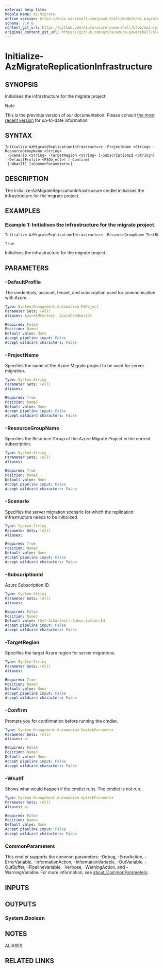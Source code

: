 ```yaml
---
external help file: 
Module Name: Az.Migrate
online version: https://docs.microsoft.com/powershell/module/az.migrate/initialize-azmigratereplicationinfrastructure
schema: 2.0.0
content_git_url: https://github.com/Azure/azure-powershell/blob/main/src/Migrate/help/Initialize-AzMigrateReplicationInfrastructure.md
original_content_git_url: https://github.com/Azure/azure-powershell/blob/main/src/Migrate/help/Initialize-AzMigrateReplicationInfrastructure.md
---
```


# Initialize-AzMigrateReplicationInfrastructure

## SYNOPSIS
Initialises the infrastructure for the migrate project.

> [!NOTE]
>This is the previous version of our documentation. Please consult [the most recent version](/powershell/module/az.migrate/initialize-azmigratereplicationinfrastructure) for up-to-date information.

## SYNTAX

```
Initialize-AzMigrateReplicationInfrastructure -ProjectName <String> -ResourceGroupName <String>
 -Scenario <String> -TargetRegion <String> [-SubscriptionId <String>] [-DefaultProfile <PSObject>] [-Confirm]
 [-WhatIf] [<CommonParameters>]
```

## DESCRIPTION
The Initialize-AzMigrateReplicationInfrastructure cmdlet initialises the infrastructure for the migrate project.

## EXAMPLES

### Example 1: Initialises the infrastructure for the migrate project.
```powershell
Initialize-AzMigrateReplicationInfrastructure -ResourceGroupName TestRG  -ProjectName TestProject -Vmwareagentless -TargetRegion centralus
```

```output
True
```

Initialises the infrastructure for the migrate project.

## PARAMETERS

### -DefaultProfile
The credentials, account, tenant, and subscription used for communication with Azure.

```yaml
Type: System.Management.Automation.PSObject
Parameter Sets: (All)
Aliases: AzureRMContext, AzureCredential

Required: False
Position: Named
Default value: None
Accept pipeline input: False
Accept wildcard characters: False
```

### -ProjectName
Specifies the name of the Azure Migrate project to be used for server migration.

```yaml
Type: System.String
Parameter Sets: (All)
Aliases:

Required: True
Position: Named
Default value: None
Accept pipeline input: False
Accept wildcard characters: False
```

### -ResourceGroupName
Specifies the Resource Group of the Azure Migrate Project in the current subscription.

```yaml
Type: System.String
Parameter Sets: (All)
Aliases:

Required: True
Position: Named
Default value: None
Accept pipeline input: False
Accept wildcard characters: False
```

### -Scenario
Specifies the server migration scenario for which the replication infrastructure needs to be initialized.

```yaml
Type: System.String
Parameter Sets: (All)
Aliases:

Required: True
Position: Named
Default value: None
Accept pipeline input: False
Accept wildcard characters: False
```

### -SubscriptionId
Azure Subscription ID.

```yaml
Type: System.String
Parameter Sets: (All)
Aliases:

Required: False
Position: Named
Default value: (Get-AzContext).Subscription.Id
Accept pipeline input: False
Accept wildcard characters: False
```

### -TargetRegion
Specifies the target Azure region for server migrations.

```yaml
Type: System.String
Parameter Sets: (All)
Aliases:

Required: True
Position: Named
Default value: None
Accept pipeline input: False
Accept wildcard characters: False
```

### -Confirm
Prompts you for confirmation before running the cmdlet.

```yaml
Type: System.Management.Automation.SwitchParameter
Parameter Sets: (All)
Aliases: cf

Required: False
Position: Named
Default value: None
Accept pipeline input: False
Accept wildcard characters: False
```

### -WhatIf
Shows what would happen if the cmdlet runs.
The cmdlet is not run.

```yaml
Type: System.Management.Automation.SwitchParameter
Parameter Sets: (All)
Aliases: wi

Required: False
Position: Named
Default value: None
Accept pipeline input: False
Accept wildcard characters: False
```

### CommonParameters
This cmdlet supports the common parameters: -Debug, -ErrorAction, -ErrorVariable, -InformationAction, -InformationVariable, -OutVariable, -OutBuffer, -PipelineVariable, -Verbose, -WarningAction, and -WarningVariable. For more information, see [about_CommonParameters](http://go.microsoft.com/fwlink/?LinkID=113216).

## INPUTS

## OUTPUTS

### System.Boolean

## NOTES

ALIASES

## RELATED LINKS

